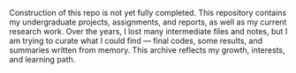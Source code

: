 Construction of this repo is not yet fully completed. 
This repository contains my undergraduate projects, assignments, and reports, as well as my current research work.
Over the years, I lost many intermediate files and notes, but I am trying to curate what I could find — final codes, some results, and summaries written from memory. This archive reflects my growth, interests, and learning path.

